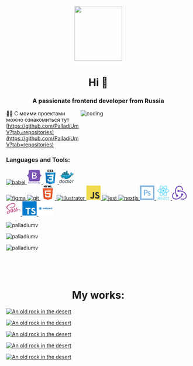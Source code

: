 <div align='center'>
<a href="#"><img width="130px" height="150px" src="https://icon-library.com/images/react-icon/react-icon-29.jpg"/></a>
</div>

<h1 align="center">Hi 👋</h1>
<h3 align="center">A passionate frontend developer from Russia</h3>


<img align="right" alt="coding" width="300" height="200" 
 src="https://i.pinimg.com/originals/e4/26/70/e426702edf874b181aced1e2fa5c6cde.gif">

<span> 👨‍💻 С моими проектами можно ознакомиться тут [https://github.com/PalladiUmV?tab=repositories](https://github.com/PalladiUmV?tab=repositories)</span>

<h3 >Languages and Tools:</h3>

<p> <a href="https://babeljs.io/" target="_blank" rel="noreferrer"> <img src="https://www.vectorlogo.zone/logos/babeljs/babeljs-icon.svg" alt="babel" width="40" height="40"/> </a> <a href="https://getbootstrap.com" target="_blank" rel="noreferrer"> <img src="https://raw.githubusercontent.com/devicons/devicon/master/icons/bootstrap/bootstrap-plain-wordmark.svg" alt="bootstrap" width="40" height="40"/> </a> <a href="https://www.w3schools.com/css/" target="_blank" rel="noreferrer"> <img src="https://raw.githubusercontent.com/devicons/devicon/master/icons/css3/css3-original-wordmark.svg" alt="css3" width="40" height="40"/> </a> <a href="https://www.docker.com/" target="_blank" rel="noreferrer"> <img src="https://raw.githubusercontent.com/devicons/devicon/master/icons/docker/docker-original-wordmark.svg" alt="docker" width="40" height="40"/> </a> <a href="https://www.figma.com/" target="_blank" rel="noreferrer"> <img src="https://www.vectorlogo.zone/logos/figma/figma-icon.svg" alt="figma" width="40" height="40"/> </a> <a href="https://git-scm.com/" target="_blank" rel="noreferrer"> <img src="https://www.vectorlogo.zone/logos/git-scm/git-scm-icon.svg" alt="git" width="40" height="40"/> </a> <a href="https://www.w3.org/html/" target="_blank" rel="noreferrer"> <img src="https://raw.githubusercontent.com/devicons/devicon/master/icons/html5/html5-original-wordmark.svg" alt="html5" width="40" height="40"/> </a> <a href="https://www.adobe.com/in/products/illustrator.html" target="_blank" rel="noreferrer"> <img src="https://www.vectorlogo.zone/logos/adobe_illustrator/adobe_illustrator-icon.svg" alt="illustrator" width="40" height="40"/> </a> <a href="https://developer.mozilla.org/en-US/docs/Web/JavaScript" target="_blank" rel="noreferrer"> <img src="https://raw.githubusercontent.com/devicons/devicon/master/icons/javascript/javascript-original.svg" alt="javascript" width="40" height="40"/> </a> <a href="https://jestjs.io" target="_blank" rel="noreferrer"> <img src="https://www.vectorlogo.zone/logos/jestjsio/jestjsio-icon.svg" alt="jest" width="40" height="40"/> </a> <a href="https://nextjs.org/" target="_blank" rel="noreferrer"> <img src="https://cdn.worldvectorlogo.com/logos/nextjs-2.svg" alt="nextjs" width="40" height="40"/> </a> <a href="https://www.photoshop.com/en" target="_blank" rel="noreferrer"> <img src="https://raw.githubusercontent.com/devicons/devicon/master/icons/photoshop/photoshop-line.svg" alt="photoshop" width="40" height="40"/> </a> <a href="https://reactjs.org/" target="_blank" rel="noreferrer"> <img src="https://raw.githubusercontent.com/devicons/devicon/master/icons/react/react-original-wordmark.svg" alt="react" width="40" height="40"/> </a> <a href="https://redux.js.org" target="_blank" rel="noreferrer"> <img src="https://raw.githubusercontent.com/devicons/devicon/master/icons/redux/redux-original.svg" alt="redux" width="40" height="40"/> </a> <a href="https://sass-lang.com" target="_blank" rel="noreferrer"> <img src="https://raw.githubusercontent.com/devicons/devicon/master/icons/sass/sass-original.svg" alt="sass" width="40" height="40"/> </a> <a href="https://www.typescriptlang.org/" target="_blank" rel="noreferrer"> <img src="https://raw.githubusercontent.com/devicons/devicon/master/icons/typescript/typescript-original.svg" alt="typescript" width="40" height="40"/> </a> <a href="https://webpack.js.org" target="_blank" rel="noreferrer"> <img src="https://raw.githubusercontent.com/devicons/devicon/d00d0969292a6569d45b06d3f350f463a0107b0d/icons/webpack/webpack-original-wordmark.svg" alt="webpack" width="40" height="40"/> </a> </p>


 
<p>
<img  width="500" height="170" src="https://github-readme-streak-stats.herokuapp.com/?&hide_border=true&theme=dark&user=palladiumv" alt="palladiumv"/>
</p>

<p>
<img width="500" height="250" src="https://github-readme-stats.vercel.app/api/top-langs?username=palladiumv&theme=dark&border_color=eb3bce&show_icons=true&locale=en&layout=compact" alt="palladiumv"/>
</p>

<p>
<img width="500" height="180" src="https://github-readme-stats.vercel.app/api?theme=dark&username=palladiumv&hide_border=true&show_icons=true&locale=en" alt="palladiumv" />
</p>

<br>
<br>
<br>

<h1 align="center"> My works: </h1>

[![An old rock in the desert](https://i.ibb.co/Ln0019S/spotify.png "spotify jobs")](https://palladiumv.github.io/Spotify-Jobs/)

[![An old rock in the desert](https://i.ibb.co/1z1sDYk/bookstore.png "book store")](https://palladiumv.github.io/reStore/)

[![An old rock in the desert](https://i.ibb.co/0Bzc2LL/weather.png "weather app")](https://palladiumv.github.io/weather-app/)

[![An old rock in the desert](https://i.ibb.co/1JGWm3L/star-wars.png "star wars")](https://palladiumv.github.io/starWarsDB/)

[![An old rock in the desert](https://i.ibb.co/3rPXRnX/flaby.png "flaby landing page")](https://palladiumv.github.io/Flaby/)
